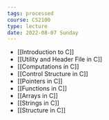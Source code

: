 ```yaml
---
tags: processed
course: CS2100
type: lecture
date: 2022-08-07 Sunday
---
```

- [[Introduction to C]]
- [[Utility and Header File in C]]
- [[Computations in C]]
- [[Control Structure in C]]
- [[Pointers in C]]
- [[Functions in C]]
- [[Arrays in C]]
- [[Strings in C]]
- [[Structure in C]]
